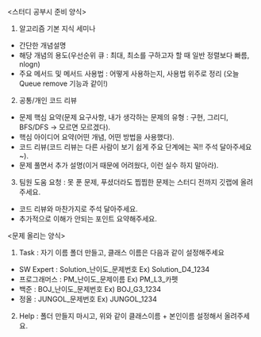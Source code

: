 <스터디 공부시 준비 양식>
1. 알고리즘 기본 지식 세미나
+ 간단한 개념설명
+ 해당 개념의 용도(우선순위 큐 : 최대, 최소를 구하고자 할 때 일반 정렬보다 빠름, nlogn)
+ 주요 메서드 및 메서드 사용법 : 어떻게 사용하는지, 사용법 위주로 정리 (오늘 Queue remove 기능과 같이!)

2. 공통/개인 코드 리뷰
+ 문제 핵심 요약(문제 요구사항, 내가 생각하는 문제의 유형 : 구현, 그리디, BFS/DFS -> 모르면 모르겠다).
+ 핵심 아이디어 요약(어떤 개념, 어떤 방법을 사용했다).
+ 코드 리뷰(코드 리뷰는 다른 사람이 보기 쉽게 주요 단계에는 꼭!! 주석 달아주세요~).
+ 문제 풀면서 추가 설명(이거 때문에 어려웠다, 이런 실수 하지 말아라).

3. 팀원 도움 요청 : 못 푼 문제, 푸셨더라도 찝찝한 문제는 스터디 전까지 깃랩에 올려주세요.
+ 코드 리뷰와 마찬가지로 주석 달아주세요.
+ 추가적으로 이해가 안되는 포인트 요약해주세요.

<문제 올리는 양식>
1. Task : 자기 이름 폴더 만들고, 클래스 이름은 다음과 같이 설정해주세요
+ SW Expert : Solution_난이도_문제번호 Ex) Solution_D4_1234
+ 프로그래머스 : PM_난이도_문제이름 Ex) PM_L3_카펫
+ 백준 : BOJ_난이도_문제번호 Ex) BOJ_G3_1234
+ 정올 : JUNGOL_문제번호 Ex) JUNGOL_1234
2. Help : 폴더 만들지 마시고, 위와 같이 클래스이름 + 본인이름 설정해서 올려주세요.
